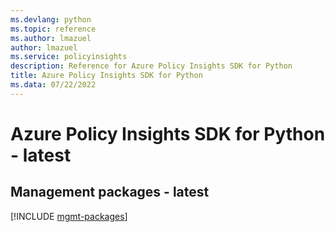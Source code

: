 ```yaml
---
ms.devlang: python
ms.topic: reference
ms.author: lmazuel
author: lmazuel
ms.service: policyinsights
description: Reference for Azure Policy Insights SDK for Python
title: Azure Policy Insights SDK for Python
ms.data: 07/22/2022
---
```

# Azure Policy Insights SDK for Python - latest

## Management packages - latest
[!INCLUDE [mgmt-packages](policy-insights-mgmt-index.md)]